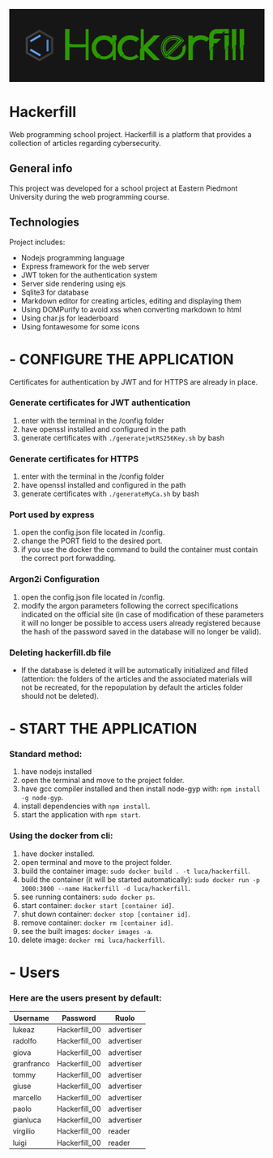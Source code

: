 ![alt logo](https://github.com/LukeAz/Hackerfill/blob/main/docs/logo.png)
# Hackerfill
Web programming school project. Hackerfill is a platform that provides a collection of articles regarding cybersecurity. 

## General info
This project was developed for a school project at Eastern Piedmont University during the web programming course.

## Technologies
Project includes:
* Nodejs programming language
* Express framework for the web server
* JWT token for the authentication system
* Server side rendering using ejs
* Sqlite3 for database
* Markdown editor for creating articles, editing and displaying them
* Using DOMPurify to avoid xss when converting markdown to html
* Using char.js for leaderboard
* Using fontawesome for some icons

# - CONFIGURE THE APPLICATION
Certificates for authentication by JWT and for HTTPS are already in place.

### Generate certificates for JWT authentication
1. enter with the terminal in the /config folder
2. have openssl installed and configured in the path
3. generate certificates with `./generatejwtRS256Key.sh` by bash

### Generate certificates for HTTPS
1. enter with the terminal in the /config folder
2. have openssl installed and configured in the path
3. generate certificates with `./generateMyCa.sh` by bash

### Port used by express
1. open the config.json file located in /config.
2. change the PORT field to the desired port.
3. if you use the docker the command to build the container must contain the correct port forwadding.

### Argon2i Configuration
1. open the config.json file located in /config.
2. modify the argon parameters following the correct specifications indicated on the official site (in case of modification of these parameters it will no longer be possible to access users already registered because the hash of the password saved in the database will no longer be valid).

### Deleting hackerfill.db file
* If the database is deleted it will be automatically initialized and filled (attention: the folders of the articles and the associated materials will not be recreated, for the repopulation by default the articles folder should not be deleted).


# - START THE APPLICATION

### Standard method:
1. have nodejs installed
2. open the terminal and move to the project folder.
3. have gcc compiler installed and then install node-gyp with: `npm install -g node-gyp`.
4. install dependencies with `npm install`.
5. start the application with `npm start`.

### Using the docker from cli:
1. have docker installed.
2. open terminal and move to the project folder.
3. build the container image: `sudo docker build . -t luca/hackerfill`.
4. build the container (it will be started automatically): `sudo docker run -p 3000:3000 --name Hackerfill -d luca/hackerfill`.
5. see running containers: `sudo docker ps`.
6. start container: `docker start [container id]`.
7. shut down container: `docker stop [container id]`.
8. remove container: `docker rm [container id]`.
9. see the built images: `docker images -a`.
10. delete image: `docker rmi luca/hackerfill`.

# - Users

### Here are the users present by default:

| Username  | Password  | Ruolo  |
|---|---|---|
| lukeaz  | Hackerfill_00  | advertiser  |
| radolfo  | Hackerfill_00  | advertiser  |
| giova | Hackerfill_00  | advertiser  |
| granfranco | Hackerfill_00  | advertiser  |
| tommy | Hackerfill_00  | advertiser  |
| giuse |  Hackerfill_00 | advertiser  |
| marcello | Hackerfill_00  | advertiser  |
| paolo |  Hackerfill_00 | advertiser  |
| gianluca | Hackerfill_00  | advertiser  |
| virgilio | Hackerfill_00  | reader  |
| luigi | Hackerfill_00  | reader  |
